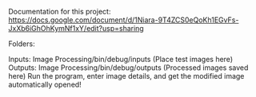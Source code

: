 Documentation for this project: https://docs.google.com/document/d/1Niara-9T4ZCS0eQoKh1EGvFs-JxXb6iGhOhKymNf1xY/edit?usp=sharing

Folders:

Inputs: Image Processing/bin/debug/inputs (Place test images here)
Outputs: Image Processing/bin/debug/outputs (Processed images saved here)
Run the program, enter image details, and get the modified image automatically opened!

